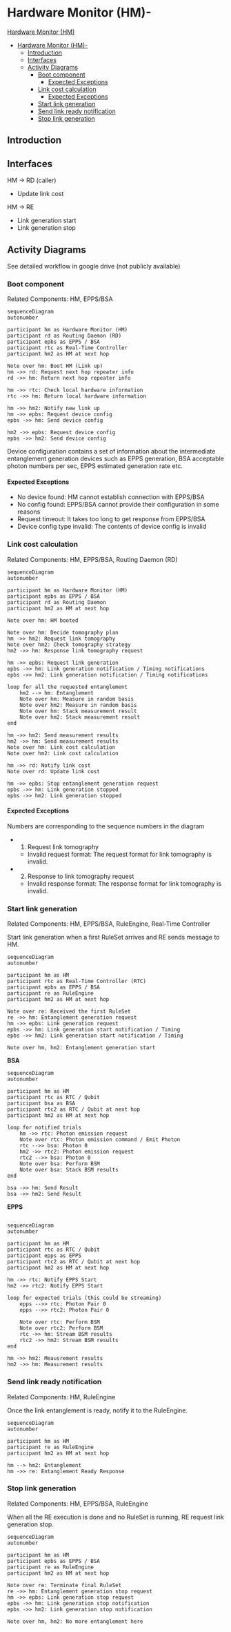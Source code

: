 # Hardware Monitor (HM)- 
[Hardware Monitor (HM)](#hardware-monitor-hm)
- [Hardware Monitor (HM)-](#hardware-monitor-hm-)
  - [Introduction](#introduction)
  - [Interfaces](#interfaces)
  - [Activity Diagrams](#activity-diagrams)
    - [Boot component](#boot-component)
      - [Expected Exceptions](#expected-exceptions)
    - [Link cost calculation](#link-cost-calculation)
      - [Expected Exceptions](#expected-exceptions-1)
    - [Start link generation](#start-link-generation)
    - [Send link ready notification](#send-link-ready-notification)
    - [Stop link generation](#stop-link-generation)

## Introduction

## Interfaces
HM -> RD (caller)
- Update link cost

HM -> RE
- Link generation start
- Link generation stop

## Activity Diagrams
See detailed workflow in google drive (not publicly available)

### Boot component
Related Components: HM, EPPS/BSA

```mermaid
sequenceDiagram
autonumber

participant hm as Hardware Monitor (HM)
participant rd as Routing Daemon (RD)
participant epbs as EPPS / BSA
participant rtc as Real-Time Controller
participant hm2 as HM at next hop

Note over hm: Boot HM (Link up)
hm ->> rd: Request next hop repeater info
rd ->> hm: Return next hop repeater info

hm ->> rtc: Check local hardware information
rtc ->> hm: Return local hardware information

hm ->> hm2: Notify new link up
hm ->> epbs: Request device config
epbs ->> hm: Send device config

hm2 ->> epbs: Request device config
epbs ->> hm2: Send device config
```

Device configuration contains a set of information about the intermediate entanglement generation devices such as EPPS generation, BSA acceptable photon numbers per sec, EPPS estimated generation rate etc. 

#### Expected Exceptions
- No device found: HM cannot establish connection with EPPS/BSA
- No config found: EPPS/BSA cannot provide their configuration in some reasons
- Request timeout: It takes too long to get response from EPPS/BSA
- Device config type invalid: The contents of device config is invalid

### Link cost calculation
Related Components: HM, EPPS/BSA, Routing Daemon (RD)

```mermaid
sequenceDiagram
autonumber

participant hm as Hardware Monitor (HM)
participant epbs as EPPS / BSA
participant rd as Routing Daemon
participant hm2 as HM at next hop

Note over hm: HM booted

Note over hm: Decide tomography plan
hm ->> hm2: Request link tomography
Note over hm2: Check tomography strategy
hm2 ->> hm: Response link tomography request

hm ->> epbs: Request link generation
epbs ->> hm: Link generation notification / Timing notifications
epbs ->> hm2: Link generation notification / Timing notifications

loop for all the requested entanglement
    hm2 --> hm: Entanglement
    Note over hm: Measure in random basis
    Note over hm2: Measure in random basis
    Note over hm: Stack measurement result
    Note over hm2: Stack measurement result
end

hm ->> hm2: Send measurement results
hm2 ->> hm: Send measurement results
Note over hm: Link cost calculation
Note over hm2: Link cost calculation

hm ->> rd: Notify link cost
Note over rd: Update link cost

hm ->> epbs: Stop entanglement generation request
epbs ->> hm: Link generation stopped
epbs ->> hm2: Link generation stopped
```

#### Expected Exceptions
Numbers are corresponding to the sequence numbers in the diagram
- 1. Request link tomography
  - Invalid request format: The request format for link tomography is invalid.
- 2. Response to link tomography request
  - Invalid response format: The response format for link tomography is invalid.

### Start link generation 
Related Components: HM, EPPS/BSA, RuleEngine, Real-Time Controller

Start link generation when a first RuleSet arrives and RE sends message to HM.

```mermaid
sequenceDiagram
autonumber

participant hm as HM
participant rtc as Real-Time Controller (RTC)
participant epbs as EPPS / BSA
participant re as RuleEngine
participant hm2 as HM at next hop

Note over re: Received the first RuleSet
re ->> hm: Entanglement generation request
hm ->> epbs: Link generation request
epbs ->> hm: Link generation start notification / Timing
epbs ->> hm2: Link generation start notification / Timing

Note over hm, hm2: Entanglement generation start
```

**BSA**
```mermaid
sequenceDiagram
autonumber

participant hm as HM
participant rtc as RTC / Qubit
participant bsa as BSA
participant rtc2 as RTC / Qubit at next hop
participant hm2 as HM at next hop

loop for notified trials
    hm ->> rtc: Photon emission request
    Note over rtc: Photon emission command / Emit Photon
    rtc -->> bsa: Photon 0
    hm2 ->> rtc2: Photon emission request
    rtc2 -->> bsa: Photon 0
    Note over bsa: Perform BSM
    Note over bsa: Stack BSM results
end

bsa ->> hm: Send Result
bsa ->> hm2: Send Result

```

**EPPS**
```mermaid

sequenceDiagram
autonumber

participant hm as HM
participant rtc as RTC / Qubit
participant epps as EPPS
participant rtc2 as RTC / Qubit at next hop
participant hm2 as HM at next hop

hm ->> rtc: Notify EPPS Start
hm2 ->> rtc2: Notify EPPS Start

loop for expected trials (this could be streaming)
    epps -->> rtc: Photon Pair 0
    epps -->> rtc2: Photon Pair 0

    Note over rtc: Perform BSM
    Note over rtc2: Perform BSM
    rtc ->> hm: Stream BSM results
    rtc2 ->> hm2: Stream BSM results
end 

hm ->> hm2: Meausrement results
hm2 ->> hm: Measurement results
```


### Send link ready notification
Related Components: HM, RuleEngine

Once the link entanglement is ready, notify it to the RuleEngine.

```mermaid
sequenceDiagram
autonumber

participant hm as HM
participant re as RuleEngine
participant hm2 as HM at next hop

hm --> hm2: Entanglement
hm ->> re: Entanglement Ready Response
```

### Stop link generation
Related Components: HM, EPPS/BSA, RuleEngine

When all the RE execution is done and no RuleSet is running, RE request link generation stop.

```mermaid
sequenceDiagram
autonumber

participant hm as HM
participant epbs as EPPS / BSA
participant re as RuleEngine
participant hm2 as HM at next hop

Note over re: Terminate final RuleSet
re ->> hm: Entanglement generation stop request
hm ->> epbs: Link generation stop request
epbs ->> hm: Link generation stop notification
epbs ->> hm2: Link generation stop notification

Note over hm, hm2: No more entanglement here
```
